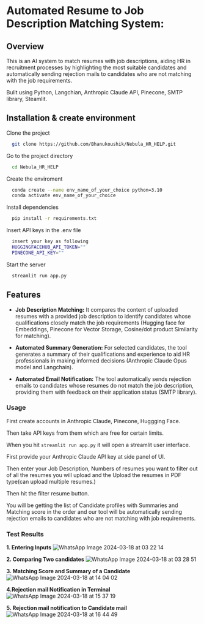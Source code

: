 # Automated Resume to Job Description Matching System:

## Overview

This is an AI system to match resumes with job descriptions, aiding HR in
recruitment processes by highlighting the most suitable candidates and automatically sending rejection mails to candidates who are not matching with the job requirements. 

Bulit using Python, Langchian, Anthropic Claude API, Pinecone, SMTP library, Steamlit.

## Installation & create environment

Clone the project

```bash
  git clone https://github.com/Bhanukoushik/Nebula_HR_HELP.git
```

Go to the project directory

```bash
  cd Nebula_HR_HELP
```

Create the enviroment

```bash
  conda create --name env_name_of_your_choice python=3.10
  conda activate env_name_of_your_choice

```

Install dependencies

```bash
  pip install -r requirements.txt
```

Insert API keys in the .env file
```bash
  insert your key as following
  HUGGINGFACEHUB_API_TOKEN=""
  PINECONE_API_KEY=""
```

Start the server

```bash
  streamlit run app.py
```

## Features

+ **Job Description Matching:** It compares the content of uploaded resumes with a provided job description to identify candidates whose qualifications closely match the job requirements (Hugging face for Embeddings, Pinecone for Vector Storage, Cosine/dot product Similarity for matching).

+ **Automated Summary Generation:** For selected candidates, the tool generates a summary of their qualifications and experience to aid HR professionals in making informed decisions (Anthropic Claude Opus model and Langchain).

+ **Automated Email Notification:** The tool automatically sends rejection emails to candidates whose resumes do not match the job description, providing them with feedback on their application status (SMTP library).


### Usage

First create accounts in Anthropic Claude, Pinecone, Huggging Face.

Then take API keys from them which are free for certain limits. 

When you hit `streamlit run app.py` it will open a streamlit user interface.

First provide your Anthropic Claude API key at side panel of UI.

Then enter your Job Description, Numbers of resumes you want to filter out of all the resumes you will upload and the Upload the resumes in PDF type(can upload multiple resumes.)

Then hit the filter resume button.

You will be getting the list of Candidate profiles with Summaries and Matching score in the order and our tool will be automatically sending rejection emails to candidates who are not matching with job requirements.

### Test Results
**1. Entering Inputs**
![WhatsApp Image 2024-03-18 at 03 22 14](https://github.com/Bhanukoushik/Nebula_HR_HELP/assets/92176220/51e10577-325f-4b02-b573-a7f22d53a43d)

**2. Comparing Two candidates**
![WhatsApp Image 2024-03-18 at 03 28 51](https://github.com/Bhanukoushik/Nebula_HR_HELP/assets/92176220/9aef2759-c95d-472e-96d0-7cedfe717dd5)

**3. Matching Score and Summary of a Candidate**
![WhatsApp Image 2024-03-18 at 14 04 02](https://github.com/Bhanukoushik/Nebula_HR_HELP/assets/92176220/10eaedd2-4040-41c6-8e8f-36ec4dc85352)

**4.Rejection mail Notification in Terminal**
![WhatsApp Image 2024-03-18 at 15 37 19](https://github.com/Bhanukoushik/Nebula_HR_HELP/assets/92176220/c34487bb-8bd6-4615-9d93-6034cbb528ed)

**5. Rejection mail notification to Candidate mail**
![WhatsApp Image 2024-03-18 at 16 44 49](https://github.com/Bhanukoushik/Nebula_HR_HELP/assets/92176220/19f72467-f58b-4e75-8a00-67b865286db3)

